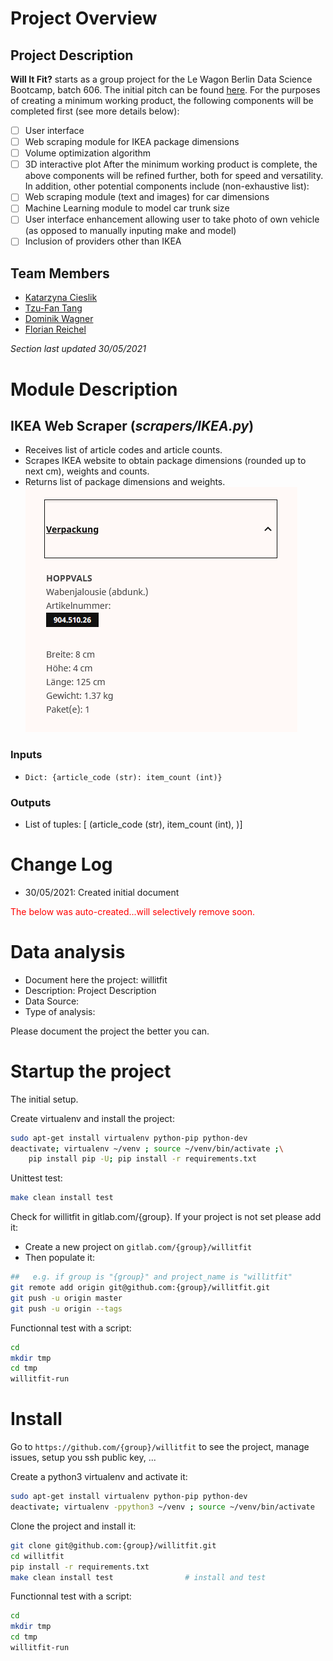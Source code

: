 # Project Overview

## Project Description
**Will It Fit?** starts as a group project for the Le Wagon Berlin Data Science Bootcamp, batch 606. The initial pitch can be found [here](https://docs.google.com/presentation/d/e/2PACX-1vQfbjkibq4NNs7WjbxE9bvqmIKx-KpdwnLLpAKy1qnAkRI3a2uxIX60CbqAtQXPNRaCWtsYwS38s-fd/pub?start=false&loop=true&delayms=60000#slide=id.gdc7fe3dba0_1_122).
For the purposes of creating a minimum working product, the following components will be completed first (see more details below):
- [ ] User interface
- [ ] Web scraping module for IKEA package dimensions
- [ ] Volume optimization algorithm
- [ ] 3D interactive plot
After the minimum working product is complete, the above components will be refined further, both for speed and versatility. In addition, other potential components include (non-exhaustive list):
- [ ] Web scraping module (text and images) for car dimensions
- [ ] Machine Learning module to model car trunk size
- [ ] User interface enhancement allowing user to take photo of own vehicle (as opposed to manually inputing make and model)
- [ ] Inclusion of providers other than IKEA

## Team Members
* [Katarzyna Cieslik](https://github.com/KasiaCieslik)
* [Tzu-Fan Tang](https://github.com/proxvision)
* [Dominik Wagner](https://github.com/domzae)
* [Florian Reichel](https://github.com/freichel)

*Section last updated 30/05/2021*

# Module Description
## IKEA Web Scraper (*scrapers/IKEA.py*)
* Receives list of article codes and article counts.
* Scrapes IKEA website to obtain package dimensions (rounded up to next cm), weights and counts.
* Returns list of package dimensions and weights.
![IKEA sample image](/resources/IKEA_sample_image.PNG)
### Inputs
* ```Dict: {article_code (str): item_count (int)}```
### Outputs
* List of tuples: [
    (article_code (str),
    item_count (int),
    )]

# Change Log
* 30/05/2021: Created initial document

<span style="color:red">The below was auto-created...will selectively remove soon.</span>

# Data analysis
- Document here the project: willitfit
- Description: Project Description
- Data Source:
- Type of analysis:

Please document the project the better you can.

# Startup the project

The initial setup.

Create virtualenv and install the project:
```bash
sudo apt-get install virtualenv python-pip python-dev
deactivate; virtualenv ~/venv ; source ~/venv/bin/activate ;\
    pip install pip -U; pip install -r requirements.txt
```

Unittest test:
```bash
make clean install test
```

Check for willitfit in gitlab.com/{group}.
If your project is not set please add it:

- Create a new project on `gitlab.com/{group}/willitfit`
- Then populate it:

```bash
##   e.g. if group is "{group}" and project_name is "willitfit"
git remote add origin git@github.com:{group}/willitfit.git
git push -u origin master
git push -u origin --tags
```

Functionnal test with a script:

```bash
cd
mkdir tmp
cd tmp
willitfit-run
```

# Install

Go to `https://github.com/{group}/willitfit` to see the project, manage issues,
setup you ssh public key, ...

Create a python3 virtualenv and activate it:

```bash
sudo apt-get install virtualenv python-pip python-dev
deactivate; virtualenv -ppython3 ~/venv ; source ~/venv/bin/activate
```

Clone the project and install it:

```bash
git clone git@github.com:{group}/willitfit.git
cd willitfit
pip install -r requirements.txt
make clean install test                # install and test
```
Functionnal test with a script:

```bash
cd
mkdir tmp
cd tmp
willitfit-run
```

